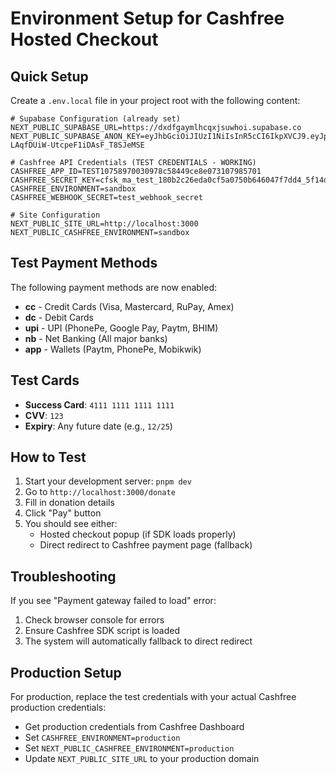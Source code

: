 # Environment Setup for Cashfree Hosted Checkout

## Quick Setup

Create a `.env.local` file in your project root with the following content:

```env
# Supabase Configuration (already set)
NEXT_PUBLIC_SUPABASE_URL=https://dxdfgaymlhcqxjsuwhoi.supabase.co
NEXT_PUBLIC_SUPABASE_ANON_KEY=eyJhbGciOiJIUzI1NiIsInR5cCI6IkpXVCJ9.eyJpc3MiOiJzdXBhYmFzZSIsInJlZiI6ImR4ZGZnYXltbGhjcXhqc3V3aG9pIiwicm9sZSI6ImFub24iLCJpYXQiOjE3NTg2NjA1NzYsImV4cCI6MjA3NDIzNjU3Nn0.nqFqNySt2GMN-LAqfDUiW-UtcpeF1iDAsF_T8SJeMSE

# Cashfree API Credentials (TEST CREDENTIALS - WORKING)
CASHFREE_APP_ID=TEST10758970030978c58449ce8e073107985701
CASHFREE_SECRET_KEY=cfsk_ma_test_180b2c26eda0cf5a0750b646047f7dd4_5f14dbaf
CASHFREE_ENVIRONMENT=sandbox
CASHFREE_WEBHOOK_SECRET=test_webhook_secret

# Site Configuration
NEXT_PUBLIC_SITE_URL=http://localhost:3000
NEXT_PUBLIC_CASHFREE_ENVIRONMENT=sandbox
```

## Test Payment Methods

The following payment methods are now enabled:
- **cc** - Credit Cards (Visa, Mastercard, RuPay, Amex)
- **dc** - Debit Cards
- **upi** - UPI (PhonePe, Google Pay, Paytm, BHIM)
- **nb** - Net Banking (All major banks)
- **app** - Wallets (Paytm, PhonePe, Mobikwik)

## Test Cards

- **Success Card**: `4111 1111 1111 1111`
- **CVV**: `123`
- **Expiry**: Any future date (e.g., `12/25`)

## How to Test

1. Start your development server: `pnpm dev`
2. Go to `http://localhost:3000/donate`
3. Fill in donation details
4. Click "Pay" button
5. You should see either:
   - Hosted checkout popup (if SDK loads properly)
   - Direct redirect to Cashfree payment page (fallback)

## Troubleshooting

If you see "Payment gateway failed to load" error:
1. Check browser console for errors
2. Ensure Cashfree SDK script is loaded
3. The system will automatically fallback to direct redirect

## Production Setup

For production, replace the test credentials with your actual Cashfree production credentials:
- Get production credentials from Cashfree Dashboard
- Set `CASHFREE_ENVIRONMENT=production`
- Set `NEXT_PUBLIC_CASHFREE_ENVIRONMENT=production`
- Update `NEXT_PUBLIC_SITE_URL` to your production domain
